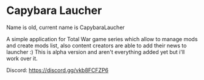 # Capybara Laucher
 Name is old, current name is CapybaraLaucher

A simple application for Total War game series which allow to manage mods and create mods list, also content creators are able to add their news to launcher :) This is alpha version and aren't everything added yet but i'll work over it.

Discord: https://discord.gg/vkb8FCFZP6
